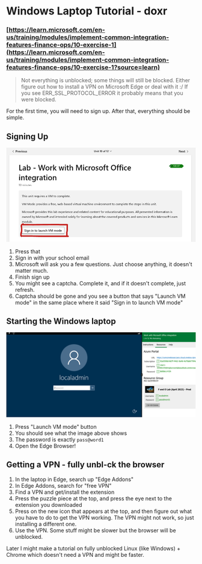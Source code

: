 # Windows Laptop Tutorial - doxr

### [https://learn.microsoft.com/en-us/training/modules/implement-common-integration-features-finance-ops/10-exercise-1](https://learn.microsoft.com/en-us/training/modules/implement-common-integration-features-finance-ops/10-exercise-1?source=learn)

> Not everything is unblocked; some things will still be blocked. Either figure out how to install a VPN on Microsoft Edge or deal with it :/
> If you see ERR_SSL_PROTOCOL_ERROR it probably means that you were blocked.

For the first time, you will need to sign up. After that, everything should be simple.

## Signing Up

![Sign in to launch VM mode](button1.png)

1. Press that
2. Sign in with your school email
3. Microsoft will ask you a few questions. Just choose anything, it doesn't matter much.
4. Finish sign up
5. You might see a captcha. Complete it, and if it doesn't complete, just refresh.
6. Captcha should be gone and you see a button that says "Launch VM mode" in the same place where it said "Sign in to launch VM mode"

## Starting the Windows laptop

![VM](windows.png)

1. Press "Launch VM mode" button
2. You should see what the image above shows
3. The password is exactly `pass@word1`
4. Open the Edge Browser!

## Getting a VPN - fully unbl-ck the browser

1. In the laptop in Edge, search up "Edge Addons"
2. In Edge Addons, search for "free VPN"
3. Find a VPN and get/install the extension
4. Press the puzzle piece at the top, and press the eye next to the extension you downloaded
5. Press on the new icon that appears at the top, and then figure out what you have to do to get the VPN working. The VPN might not work, so just installing a different one.
6. Use the VPN. Some stuff might be slower but the browser will be unblocked.

Later I might make a tutorial on fully unblocked Linux (like Windows) + Chrome which doesn't need a VPN and might be faster.